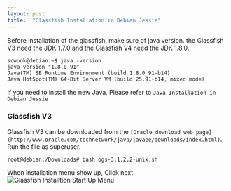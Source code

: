 ```yaml
---
layout: post
title:  "Glassfish Installation in Debian Jessie"
---
```

Before installation of the glassfish, make sure of java version. the Glassfish V3 need the JDK 1.7.0 and the Glassfish V4 need the JDK 1.8.0.

```shell
scwook@debian:~$ java -version
java version "1.8.0_91"
Java(TM) SE Runtime Environment (build 1.8.0_91-b14)
Java HotSpot(TM) 64-Bit Server VM (build 25.91-b14, mixed mode)
```
If you need to install the new Java, Please refer to `Java Installation in Debian Jessie`

### Glassfish V3

Glassfish V3 can be downloaded from the `[Oracle download web page](http://www.oracle.com/technetwork/java/javaee/downloads/index.html)`.
Run the file as superuser.

```shell
root@debian:/Downloads# bash ogs-3.1.2.2-unix.sh
```
When installation menu show up, Click next.
![Glassfish Installtion Start Up Menu]({{site.url}}/images/glassfish_inst_capture_1.png)
